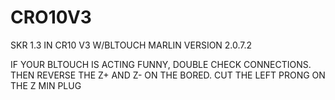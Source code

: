 # CRO10V3
SKR 1.3 IN CR10 V3 W/BLTOUCH
MARLIN VERSION 2.0.7.2

IF YOUR BLTOUCH IS ACTING FUNNY, DOUBLE CHECK CONNECTIONS.  THEN REVERSE THE Z+ AND Z- ON THE BORED. CUT THE LEFT PRONG ON THE Z MIN PLUG

